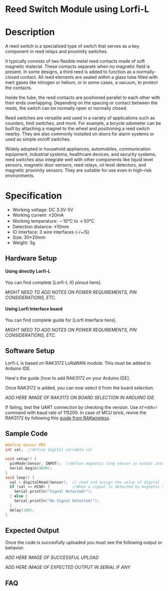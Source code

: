 # Reed Switch Module using Lorfi-L

# Description

A reed switch is a specialized type of switch that serves as a key component in reed relays and proximity switches.

It typically consists of two flexible metal reed contacts made of soft magnetic material. These contacts separate when no magnetic field is present. In some designs, a third reed is added to function as a normally-closed contact. All reed elements are sealed within a glass tube filled with inert gases like nitrogen or helium, or in some cases, a vacuum, to protect the contacts.

Inside the tube, the reed contacts are positioned parallel to each other with their ends overlapping. Depending on the spacing or contact between the reeds, the switch can be normally open or normally closed.

Reed switches are versatile and used in a variety of applications such as counters, limit switches, and more. For example, a bicycle odometer can be built by attaching a magnet to the wheel and positioning a reed switch nearby. They are also commonly installed on doors for alarm systems or used as simple on/off switches.

Widely adopted in household appliances, automobiles, communication equipment, industrial systems, healthcare devices, and security systems, reed switches also integrate well with other components like liquid level sensors, magnetic door sensors, reed relays, oil level detectors, and magnetic proximity sensors. They are suitable for use even in high-risk environments.


# Specification

- Working voltage: DC 3.3V-5V
- Working current: ≥20mA
- Working temperature: －10℃ to ＋50℃
- Detection distance: ≤10mm
- IO Interface: 3 wire interfaces (-/+/S)
- Size: 30*20mm
- Weight: 3g


## Hardware Setup



#### Using directly Lorfi-L

You can find complete [Lorfi-L IO pinout here].

*MIGHT NEED TO ADD NOTES ON POWER REQUIREMENTS, PIN CONSIDERATIONS, ETC.*

#### Using Lorfi Interface board

You can find complete guide for [Lorfi Interface here].

*MIGHT NEED TO ADD NOTES ON POWER REQUIREMENTS, PIN CONSIDERATIONS, ETC.*

## Software Setup

Lorfi-L is based on RAK3172 LoRaWAN module. This must be added to Arduino IDE.

Here's the guide [how to add RAK3172 on your Arduino IDE].

Once RAK3172 is added, you can now select it from the board selection.

*ADD HERE IMAGE OF RAK3172 ON BOARD SELECTION IN ARDUINO IDE.*

If failing, test the UART connection by checking the version. Use `AT+VER=?` command with baud rate of 115200. In case of MCU brick, revive the RAK3172 by following this [guide from RAKwireless](https://learn.rakwireless.com/hc/en-us/articles/26687606549911-How-To-Guide-STM32CubeProgrammer-for-RAK-Modules).

## **Sample Code**
```c
#define Sensor PB5
int val;  //define digital variable val

void setup() {
  pinMode(Sensor, INPUT);  //define magnetic ring sensor as output interface
  Serial.begin(9600);
}
void loop() {
  val = digitalRead(Sensor);  // read and assign the value of digital interface 3 to val
  if (val == HIGH) {          //When a signal is detected by magnetic ring sensor, LED will flash
    Serial.println("Signal Detected!");
  } else {
    Serial.println("No Signal Detected!");
  }
  delay(100);
}
```

## Expected Output

Once the code is succesfully uploaded you must see the following output or behavior.

*ADD HERE IMAGE OF SUCCESSFUL UPLOAD*

*ADD HERE IMAGE OF EXPECTED OUTPUT IN SERIAL IF ANY*

## FAQ
